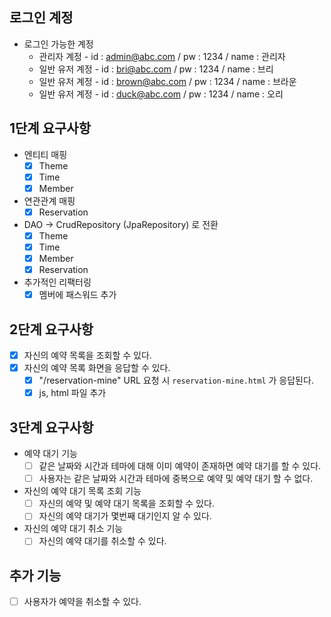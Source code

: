 ## 로그인 계정

- 로그인 가능한 계정
  - 관리자 계정 - id : admin@abc.com / pw : 1234 / name : 관리자
  - 일반 유저 계정 - id : bri@abc.com / pw : 1234 / name : 브리
  - 일반 유저 계정 - id : brown@abc.com / pw : 1234 / name : 브라운
  - 일반 유저 계정 - id : duck@abc.com / pw : 1234 / name : 오리

## 1단계 요구사항

- 엔티티 매핑
  - [x] Theme
  - [x] Time
  - [x] Member
- 연관관계 매핑
  - [x] Reservation
- DAO -> CrudRepository (JpaRepository) 로 전환
  - [x] Theme
  - [x] Time
  - [x] Member
  - [x] Reservation
- 추가적인 리팩터링
  - [x] 멤버에 패스워드 추가

## 2단계 요구사항

- [x] 자신의 예약 목록을 조회할 수 있다.
- [x] 자신의 예약 목록 화면을 응답할 수 있다.
  - [x] "/reservation-mine" URL 요청 시 `reservation-mine.html` 가 응답된다.
  - [x] js, html 파일 추가

## 3단계 요구사항

- 예약 대기 기능
  - [ ] 같은 날짜와 시간과 테마에 대해 이미 예약이 존재하면 예약 대기를 할 수 있다.
  - [ ] 사용자는 같은 날짜와 시간과 테마에 중복으로 예약 및 예약 대기 할 수 없다.

- 자신의 예약 대기 목록 조회 기능
  - [ ] 자신의 예약 및 예약 대기 목록을 조회할 수 있다.
  - [ ] 자신의 예약 대기가 몇번째 대기인지 알 수 있다.

- 자신의 예약 대기 취소 기능
  - [ ] 자신의 예약 대기를 취소할 수 있다.

## 추가 기능

- [ ] 사용자가 예약을 취소할 수 있다.
